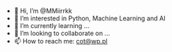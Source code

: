- 👋 Hi, I’m @MMiirrkk
- 👀 I’m interested in Python, 
Machine Learning and AI
- 🌱 I’m currently learning ...
- 💞️ I’m looking to collaborate on ...
- 📫 How to reach me: cot@wp.pl

<!---
MMiirrkk/MMiirrkk is a ✨ special ✨ repository because its `README.md` (this file) appears on your GitHub profile.
You can click the Preview link to take a look at your changes.
--->
